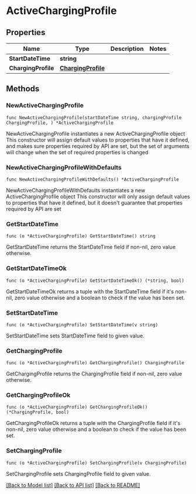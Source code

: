 # ActiveChargingProfile

## Properties

Name | Type | Description | Notes
------------ | ------------- | ------------- | -------------
**StartDateTime** | **string** |  | 
**ChargingProfile** | [**ChargingProfile**](ChargingProfile.md) |  | 

## Methods

### NewActiveChargingProfile

`func NewActiveChargingProfile(startDateTime string, chargingProfile ChargingProfile, ) *ActiveChargingProfile`

NewActiveChargingProfile instantiates a new ActiveChargingProfile object
This constructor will assign default values to properties that have it defined,
and makes sure properties required by API are set, but the set of arguments
will change when the set of required properties is changed

### NewActiveChargingProfileWithDefaults

`func NewActiveChargingProfileWithDefaults() *ActiveChargingProfile`

NewActiveChargingProfileWithDefaults instantiates a new ActiveChargingProfile object
This constructor will only assign default values to properties that have it defined,
but it doesn't guarantee that properties required by API are set

### GetStartDateTime

`func (o *ActiveChargingProfile) GetStartDateTime() string`

GetStartDateTime returns the StartDateTime field if non-nil, zero value otherwise.

### GetStartDateTimeOk

`func (o *ActiveChargingProfile) GetStartDateTimeOk() (*string, bool)`

GetStartDateTimeOk returns a tuple with the StartDateTime field if it's non-nil, zero value otherwise
and a boolean to check if the value has been set.

### SetStartDateTime

`func (o *ActiveChargingProfile) SetStartDateTime(v string)`

SetStartDateTime sets StartDateTime field to given value.


### GetChargingProfile

`func (o *ActiveChargingProfile) GetChargingProfile() ChargingProfile`

GetChargingProfile returns the ChargingProfile field if non-nil, zero value otherwise.

### GetChargingProfileOk

`func (o *ActiveChargingProfile) GetChargingProfileOk() (*ChargingProfile, bool)`

GetChargingProfileOk returns a tuple with the ChargingProfile field if it's non-nil, zero value otherwise
and a boolean to check if the value has been set.

### SetChargingProfile

`func (o *ActiveChargingProfile) SetChargingProfile(v ChargingProfile)`

SetChargingProfile sets ChargingProfile field to given value.



[[Back to Model list]](../README.md#documentation-for-models) [[Back to API list]](../README.md#documentation-for-api-endpoints) [[Back to README]](../README.md)


